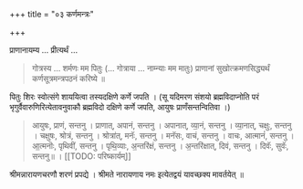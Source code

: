 +++
title = "०३ कर्णमन्त्रः"

+++

प्राणानायम्य ... प्रीत्यर्थं ... 

> गोत्रस्य ... शर्मणः मम पितुः (... गोत्राया ... नाम्न्याः मम मातुः) प्राणानां सुखोत्क्रमणसिद्ध्यर्थं कर्णसूत्रमन्त्रपठनं करिष्ये ॥ 

पितुः शिरः स्वोत्संगे शाययित्वा तस्यदक्षिणे कर्णे जपति । (सू यदिमरण संशयो ब्रह्मविदाप्नोति परं भृगुर्वैवारुणिरित्येतावनुवाकौ ब्रह्मविदो दक्षिणे कर्णे जपति, आयुषः प्राणँसन्तन्वितिवा ।)

> आयुषः, प्राणं, सन्तनु । प्राणात्, अपानं, सन्तनु । अपानात्, व्या॒नं, सन्तनु । व्या॒नात्, चक्षुः, सन्तनु । चक्षुषः, श्रोत्रं, सन्तनु । श्रोत्रा॑त्, मनॅः, सन्तनु । मनॅसः, वाचं, सन्तनु । वाचः, आत्मानं॑, सन्तनु । आ॒त्मनॊः, पृथिवीं, सन्तनु । पृथि॒व्याः, अ॒न्तरि॑क्षं, सन्तनु । अ॒न्तरि॑क्षात्, दिवं, सन्तनु । दिवॅः, सुवॅः, सन्तनु॥ ।
[[TODO: परिष्कार्यम्]]

श्रीमन्नारायणचरणौ शरणं प्रपद्ये । श्रीमते नारायणाय नमः इत्येतद्वयं यावच्छक्य मावर्तयेत् ॥